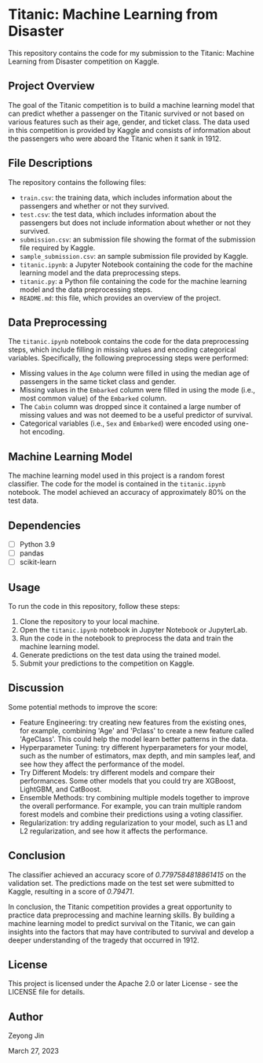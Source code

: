 # Titanic: Machine Learning from Disaster

This repository contains the code for my submission to the Titanic: Machine Learning from Disaster competition on Kaggle.

## Project Overview

The goal of the Titanic competition is to build a machine learning model that can predict whether a passenger on the Titanic survived or not based on various features such as their age, gender, and ticket class. The data used in this competition is provided by Kaggle and consists of information about the passengers who were aboard the Titanic when it sank in 1912.

## File Descriptions

The repository contains the following files:

- `train.csv`: the training data, which includes information about the passengers and whether or not they survived.
- `test.csv`: the test data, which includes information about the passengers but does not include information about whether or not they survived.
- `submission.csv`: an submission file showing the format of the submission file required by Kaggle.
- `sample_submission.csv`: an sample submission file provided by Kaggle.
- `titanic.ipynb`: a Jupyter Notebook containing the code for the machine learning model and the data preprocessing steps.
- `titanic.py`: a Python file containing the code for the machine learning model and the data preprocessing steps.
- `README.md`: this file, which provides an overview of the project.

## Data Preprocessing

The `titanic.ipynb` notebook contains the code for the data preprocessing steps, which include filling in missing values and encoding categorical variables. Specifically, the following preprocessing steps were performed:

- Missing values in the `Age` column were filled in using the median age of passengers in the same ticket class and gender.
- Missing values in the `Embarked` column were filled in using the mode (i.e., most common value) of the `Embarked` column.
- The `Cabin` column was dropped since it contained a large number of missing values and was not deemed to be a useful predictor of survival.
- Categorical variables (i.e., `Sex` and `Embarked`) were encoded using one-hot encoding.

## Machine Learning Model

The machine learning model used in this project is a random forest classifier. The code for the model is contained in the `titanic.ipynb` notebook. The model achieved an accuracy of approximately 80% on the test data.

## Dependencies

- [ ] Python 3.9
- [ ] pandas
- [ ] scikit-learn

## Usage

To run the code in this repository, follow these steps:

1. Clone the repository to your local machine.
2. Open the `titanic.ipynb` notebook in Jupyter Notebook or JupyterLab.
3. Run the code in the notebook to preprocess the data and train the machine learning model.
4. Generate predictions on the test data using the trained model.
5. Submit your predictions to the competition on Kaggle.

## Discussion

Some potential methods to improve the score:

- Feature Engineering: try creating new features from the existing ones, for example, combining 'Age' and 'Pclass' to create a new feature called 'AgeClass'. This could help the model learn better patterns in the data.
- Hyperparameter Tuning: try different hyperparameters for your model, such as the number of estimators, max depth, and min samples leaf, and see how they affect the performance of the model.
- Try Different Models: try different models and compare their performances. Some other models that you could try are XGBoost, LightGBM, and CatBoost.
- Ensemble Methods: try combining multiple models together to improve the overall performance. For example, you can train multiple random forest models and combine their predictions using a voting classifier.
- Regularization: try adding regularization to your model, such as L1 and L2 regularization, and see how it affects the performance.

## Conclusion

The classifier achieved an accuracy score of *0.7797584818861415* on the validation set. The predictions made on the test set were submitted to Kaggle, resulting in a score of *0.79471*.

In conclusion, the Titanic competition provides a great opportunity to practice data preprocessing and machine learning skills. By building a machine learning model to predict survival on the Titanic, we can gain insights into the factors that may have contributed to survival and develop a deeper understanding of the tragedy that occurred in 1912.

## License
This project is licensed under the Apache 2.0 or later License - see the LICENSE file for details.

## Author
Zeyong Jin

March 27, 2023
